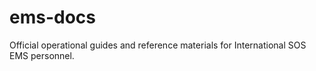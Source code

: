 # ems-docs
Official operational guides and reference materials for International SOS EMS personnel.
